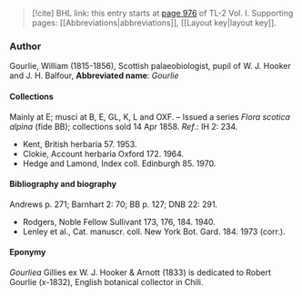 > [!cite] BHL link: this entry starts at [page 976](https://www.biodiversitylibrary.org/page/33121107) of TL-2 Vol. I.
> Supporting pages: [[Abbreviations|abbreviations]], [[Layout key|layout key]].

### Author

Gourlie, William (1815-1856), Scottish palaeobiologist, pupil of W. J. Hooker and J. H. Balfour, 
**Abbreviated name**: *Gourlie*

#### Collections

Mainly at E; musci at B, E, GL, K, L and OXF. – Issued a series *Flora scotica alpina* (fide BB); collections sold 14 Apr 1858.
*Ref*.: IH 2: 234.
- Kent, British herbaria 57. 1953.
- Clokie, Account herbaria Oxford 172. 1964.
- Hedge and Lamond, Index coll. Edinburgh 85. 1970.

#### Bibliography and biography

Andrews p. 271; Barnhart 2: 70; BB p. 127; DNB 22: 291.
- Rodgers, Noble Fellow Sullivant 173, 176, 184. 1940.
- Lenley et al., Cat. manuscr. coll. New York Bot. Gard. 184. 1973 (corr.).

#### Eponymy

*Gourliea* Gillies ex W. J. Hooker & Arnott (1833) is dedicated to Robert Gourlie (x-1832), English botanical collector in Chili.


